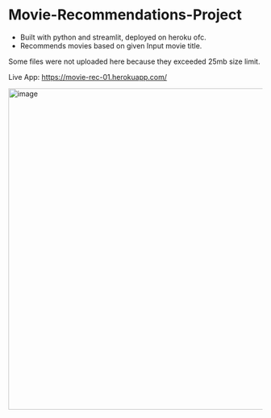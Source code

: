 # Movie-Recommendations-Project
- Built with python and streamlit, deployed on heroku ofc.
- Recommends movies based on given Input movie title.

Some files were not uploaded here because they exceeded 25mb size limit.

Live App: https://movie-rec-01.herokuapp.com/

<img width="637" alt="image" src="https://user-images.githubusercontent.com/77443480/180603047-2fe93679-5285-4dd2-8d01-bb254c629667.png">

